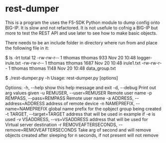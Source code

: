 # rest-dumper
This is a program the uses the F5-SDK Python module to dump config onto BIG-IP. 
It is slow and not refactored. It is not usefule to cofnig a BIG-IP but more to test the REST API and use later to see how to make basic objects.


There needs to be an include folder in directory where run from and place the following file in it:

$ ls -lrt
total 12
-rw-rw-r-- 1 tthomas tthomas  933 Nov 20 10:48 logger-irule.txt
-rw-rw-r-- 1 tthomas tthomas 1687 Nov 20 10:48 irule1.txt
-rw-rw-r-- 1 tthomas tthomas 1148 Nov 20 10:48 data_group.txt



$ ./rest-dumper.py -h
Usage: rest-dumper.py [options]

Options:
  -h, --help            show this help message and exit
  -d, --debug           Print out arg values given
  -u REMUSER, --user=REMUSER
                        Remote user name
  -p REMPASS, --pass=REMPASS
                        Remote user name
  -a ADDRESS, --address=ADDRESS
                        address of remote device
  -n NAMEPREFIX, --name=NAMEPREFIX
                        global name prefix for the opbject group being created
  -t TARGET, --target=TARGET
                        address that will be used in example if -e is used
  -v VSADDRESS, --vs=VSADDRESS
                        address that will be used for Virtual server
                        destination
  -r REMOVEAFTERSECONDS, --remove=REMOVEAFTERSECONDS
                        Take arg of second and will remove objects created
                        after sleeping for n seconds, if not present will not
                        remove
